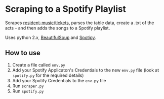 # Scraping to a Spotify Playlist
Scrapes [resident-music/tickets](http://www.resident-music.com/tickets), parses the table data, create a .txt of the acts - and then adds the songs to a Spotify playlist.

Uses python 2.x, [BeautifulSoup](https://www.crummy.com/software/BeautifulSoup/) and [Spotipy](https://spotipy.readthedocs.io/en/latest/).

## How to use
1. Create a file called `env.py`
2. Add your Spotify Applicaton's Credentials to the new `env.py` file (look at `spotify.py` for the required details)
3. Add your Spotify Credentials to the `env.py` file
4. Run `scraper.py`
5. Run `spotify.py`
